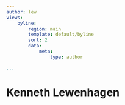```yaml
---
author: lew
views:
    byline:
        region: main
        template: default/byline
        sort: 2
        data:
            meta: 
                type: author

...
```

Kenneth Lewenhagen
=====================
